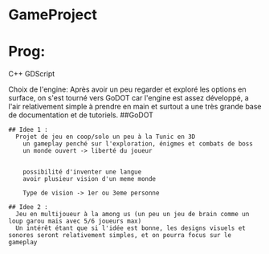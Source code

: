 # GameProject

# Prog:
C++
GDScript

Choix de l'engine:
    Après avoir un peu regarder et exploré les options en surface, on s'est tourné vers GoDOT car l'engine est assez développé, a l'air relativement simple à prendre en main et surtout a une très grande base de documentation et de tutoriels.
    ##GoDOT

    ## Idee 1 : 
      Projet de jeu en coop/solo un peu à la Tunic en 3D
        un gameplay penché sur l'exploration, énigmes et combats de boss
        un monde ouvert -> liberté du joueur
    
    
        possibilité d'inventer une langue 
        avoir plusieur vision d'un meme monde
    
        Type de vision -> 1er ou 3eme personne

    ## Idee 2 : 
      Jeu en multijoueur à la among us (un peu un jeu de brain comme un loup garou mais avec 5/6 joueurs max)
      Un intérêt étant que si l'idée est bonne, les designs visuels et sonores seront relativement simples, et on pourra focus sur le gameplay 
